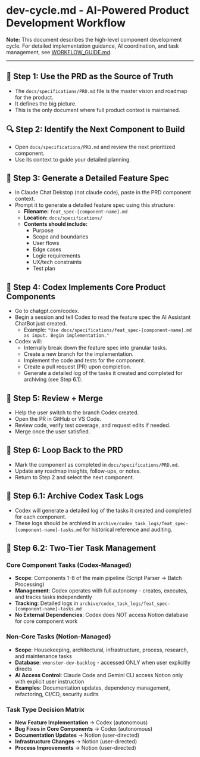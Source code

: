 # dev-cycle.md - AI-Powered Product Development Workflow

**Note:** This document describes the high-level component development cycle. For detailed implementation guidance, AI coordination, and task management, see [WORKFLOW_GUIDE.md](../../.ai-context/WORKFLOW_GUIDE.md).

---
## 🧠 Step 1: Use the PRD as the Source of Truth
- The `docs/specifications/PRD.md` file is the master vision and roadmap for the product.
- It defines the big picture.
- This is the only document where full product context is maintained.

## 🔍 Step 2: Identify the Next Component to Build
- Open `docs/specifications/PRD.md` and review the next prioritized component.
- Use its context to guide your detailed planning.

## 🧾 Step 3: Generate a Detailed Feature Spec
- In Claude Chat Dekstop (not claude code), paste in the PRD component context.
- Prompt it to generate a detailed feature spec using this structure:
  - **Filename:** `feat_spec-[component-name].md`
  - **Location:** `docs/specifications/`
  - **Contents should include:**
    - Purpose
    - Scope and boundaries
    - User flows
    - Edge cases
    - Logic requirements
    - UX/tech constraints
    - Test plan

## 🧠 Step 4: Codex Implements Core Product Components
- Go to chatgpt.com/codex.
- Begin a session and tell Codex to read the feature spec the AI Assistant ChatBot just created.
  - Example: `"Use docs/specifications/feat_spec-[component-name].md as input. Begin implementation."`
- Codex will:
  - Internally break down the feature spec into granular tasks.
  - Create a new branch for the implementation.
  - Implement the code and tests for the component.
  - Create a pull request (PR) upon completion.
  - Generate a detailed log of the tasks it created and completed for archiving (see Step 6.1).

## 🧪 Step 5: Review + Merge
- Help the user switch to the branch Codex created. 
- Open the PR in GitHub or VS Code. 
- Review code, verify test coverage, and request edits if needed.
- Merge once the user satisfied.

## 🔄 Step 6: Loop Back to the PRD
- Mark the component as completed in `docs/specifications/PRD.md`.
- Update any roadmap insights, follow-ups, or notes.
- Return to Step 2 and select the next component.

## 🧰 Step 6.1: Archive Codex Task Logs
- Codex will generate a detailed log of the tasks it created and completed for each component.
- These logs should be archived in `archive/codex_task_logs/feat_spec-[component-name]-tasks.md` for historical reference and auditing.

## 🧰 Step 6.2: Two-Tier Task Management
### Core Component Tasks (Codex-Managed)
- **Scope**: Components 1-8 of the main pipeline (Script Parser → Batch Processing)
- **Management**: Codex operates with full autonomy - creates, executes, and tracks tasks independently
- **Tracking**: Detailed logs in `archive/codex_task_logs/feat_spec-[component-name]-tasks.md`
- **No External Dependencies**: Codex does NOT access Notion database for core component work

### Non-Core Tasks (Notion-Managed)
- **Scope**: Housekeeping, architectural, infrastructure, process, research, and maintenance tasks
- **Database**: `vmonster-dev-backlog` - accessed ONLY when user explicitly directs
- **AI Access Control**: Claude Code and Gemini CLI access Notion only with explicit user instruction
- **Examples**: Documentation updates, dependency management, refactoring, CI/CD, security audits

### Task Type Decision Matrix
- **New Feature Implementation** → Codex (autonomous)
- **Bug Fixes in Core Components** → Codex (autonomous)
- **Documentation Updates** → Notion (user-directed)
- **Infrastructure Changes** → Notion (user-directed)
- **Process Improvements** → Notion (user-directed)
